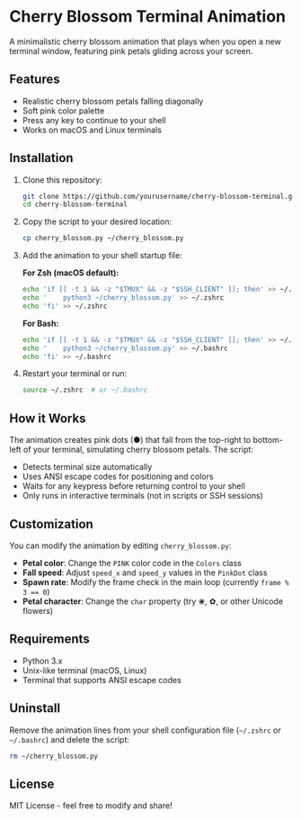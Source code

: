 # Cherry Blossom Terminal Animation

A minimalistic cherry blossom animation that plays when you open a new terminal window, featuring pink petals gliding across your screen.

## Features

- Realistic cherry blossom petals falling diagonally
- Soft pink color palette
- Press any key to continue to your shell
- Works on macOS and Linux terminals

## Installation
       
1. Clone this repository:
   ```bash
   git clone https://github.com/yourusername/cherry-blossom-terminal.git
   cd cherry-blossom-terminal
   ```

2. Copy the script to your desired location:
   ```bash
   cp cherry_blossom.py ~/cherry_blossom.py
   ```

3. Add the animation to your shell startup file:

   **For Zsh (macOS default):**
   ```bash
   echo 'if [[ -t 1 && -z "$TMUX" && -z "$SSH_CLIENT" ]]; then' >> ~/.zshrc
   echo '    python3 ~/cherry_blossom.py' >> ~/.zshrc
   echo 'fi' >> ~/.zshrc
   ```

   **For Bash:**
   ```bash
   echo 'if [[ -t 1 && -z "$TMUX" && -z "$SSH_CLIENT" ]]; then' >> ~/.bashrc
   echo '    python3 ~/cherry_blossom.py' >> ~/.bashrc
   echo 'fi' >> ~/.bashrc
   ```

4. Restart your terminal or run:
   ```bash
   source ~/.zshrc  # or ~/.bashrc
   ```

## How it Works

The animation creates pink dots (●) that fall from the top-right to bottom-left of your terminal, simulating cherry blossom petals. The script:

- Detects terminal size automatically
- Uses ANSI escape codes for positioning and colors
- Waits for any keypress before returning control to your shell
- Only runs in interactive terminals (not in scripts or SSH sessions)

## Customization

You can modify the animation by editing `cherry_blossom.py`:

- **Petal color**: Change the `PINK` color code in the `Colors` class
- **Fall speed**: Adjust `speed_x` and `speed_y` values in the `PinkDot` class
- **Spawn rate**: Modify the frame check in the main loop (currently `frame % 3 == 0`)
- **Petal character**: Change the `char` property (try ❀, ✿, or other Unicode flowers)

## Requirements

- Python 3.x
- Unix-like terminal (macOS, Linux)
- Terminal that supports ANSI escape codes

## Uninstall

Remove the animation lines from your shell configuration file (`~/.zshrc` or `~/.bashrc`) and delete the script:

```bash
rm ~/cherry_blossom.py
```

## License

MIT License - feel free to modify and share!
